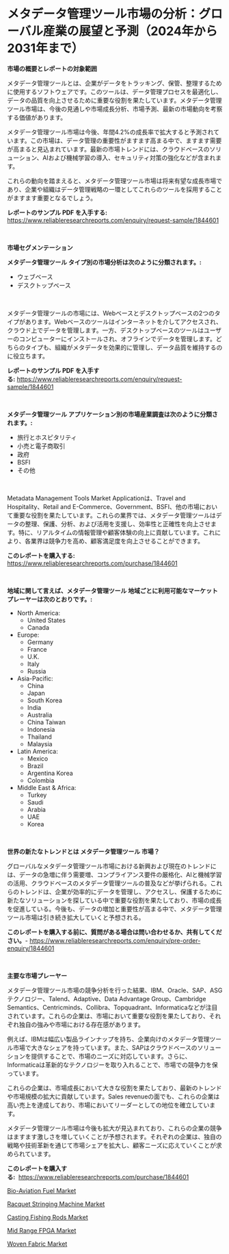 <p><h1>メタデータ管理ツール市場の分析：グローバル産業の展望と予測（2024年から2031年まで）</h1></p><p><strong>市場の概要とレポートの対象範囲</strong></p>
<p><p>メタデータ管理ツールとは、企業がデータをトラッキング、保管、整理するために使用するソフトウェアです。このツールは、データ管理プロセスを最適化し、データの品質を向上させるために重要な役割を果たしています。メタデータ管理ツール市場は、今後の見通しや市場成長分析、市場予測、最新の市場動向を考察する価値があります。</p><p>メタデータ管理ツール市場は今後、年間4.2%の成長率で拡大すると予測されています。この市場は、データ管理の重要性がますます高まる中で、ますます需要が高まると見込まれています。最新の市場トレンドには、クラウドベースのソリューション、AIおよび機械学習の導入、セキュリティ対策の強化などが含まれます。</p><p>これらの動向を踏まえると、メタデータ管理ツール市場は将来有望な成長市場であり、企業や組織はデータ管理戦略の一環としてこれらのツールを採用することがますます重要となるでしょう。</p></p>
<p><strong>レポートのサンプル PDF を入手する:</strong> <a href="https://www.reliableresearchreports.com/enquiry/request-sample/1844601">https://www.reliableresearchreports.com/enquiry/request-sample/1844601</a></p>
<p>&nbsp;</p>
<p><strong>市場セグメンテーション</strong></p>
<p><strong>メタデータ管理ツール タイプ別の市場分析は次のように分類されます。:</strong></p>
<p><ul><li>ウェブベース</li><li>デスクトップベース</li></ul></p>
<p>&nbsp;</p>
<p><p>メタデータ管理ツールの市場には、Webベースとデスクトップベースの2つのタイプがあります。Webベースのツールはインターネットを介してアクセスされ、クラウド上でデータを管理します。一方、デスクトップベースのツールはユーザーのコンピューターにインストールされ、オフラインでデータを管理します。どちらのタイプも、組織がメタデータを効果的に管理し、データ品質を維持するのに役立ちます。</p></p>
<p><strong>レポートのサンプル PDF を入手する:</strong>&nbsp;<a href="https://www.reliableresearchreports.com/enquiry/request-sample/1844601">https://www.reliableresearchreports.com/enquiry/request-sample/1844601</a></p>
<p>&nbsp;</p>
<p><strong> メタデータ管理ツール アプリケーション別の市場産業調査は次のように分類されます。:</strong></p>
<p><ul><li>旅行とホスピタリティ</li><li>小売と電子商取引</li><li>政府</li><li>BSFI</li><li>その他</li></ul></p>
<p>&nbsp;</p>
<p><p>Metadata Management Tools Market Applicationは、Travel and Hospitality、Retail and E-Commerce、Government、BSFI、他の市場において重要な役割を果たしています。これらの業界では、メタデータ管理ツールはデータの整理、保護、分析、および活用を支援し、効率性と正確性を向上させます。特に、リアルタイムの情報管理や顧客体験の向上に貢献しています。これにより、各業界は競争力を高め、顧客満足度を向上させることができます。</p></p>
<p><strong>このレポートを購入する:</strong>&nbsp; <a href="https://www.reliableresearchreports.com/purchase/1844601">https://www.reliableresearchreports.com/purchase/1844601</a></p>
<p>&nbsp;</p>
<p><strong>地域に関して言えば、メタデータ管理ツール 地域ごとに利用可能なマーケットプレーヤーは次のとおりです。:</strong></p>
<p><ul>
    <li>
        North America:
        <ul>
            <li>United States</li>
            <li>Canada</li>
        </ul>
    </li>
    <li>
        Europe:
        <ul>
            <li>Germany</li>
            <li>France</li>
            <li>U.K.</li>
            <li>Italy</li>
            <li>Russia</li>
        </ul>
    </li>
    <li>
        Asia-Pacific:
        <ul>
            <li>China</li>
            <li>Japan</li>
            <li>South Korea</li>
            <li>India</li>
            <li>Australia</li>
            <li>China Taiwan</li>
            <li>Indonesia</li>
            <li>Thailand</li>
            <li>Malaysia</li>
        </ul>
    </li>
    <li>
        Latin America:
        <ul>
            <li>Mexico</li>
            <li>Brazil</li>
            <li>Argentina Korea</li>
            <li>Colombia</li>
        </ul>
    </li>
    <li>
        Middle East & Africa:
        <ul>
            <li>Turkey</li>
            <li>Saudi</li>
            <li>Arabia</li>
            <li>UAE</li>
            <li>Korea</li>
        </ul>
    </li>
    </ul></p>
<p>&nbsp;</p>
<p><strong>世界の新たなトレンドとは メタデータ管理ツール 市場？</strong></p>
<p><p>グローバルなメタデータ管理ツール市場における新興および現在のトレンドには、データの急増に伴う需要増、コンプライアンス要件の厳格化、AIと機械学習の活用、クラウドベースのメタデータ管理ツールの普及などが挙げられる。これらのトレンドは、企業が効率的にデータを管理し、アクセスし、保護するために新たなソリューションを探している中で重要な役割を果たしており、市場の成長を促進している。今後も、データの増加と重要性が高まる中で、メタデータ管理ツール市場は引き続き拡大していくと予想される。</p></p>
<p><strong>このレポートを購入する前に、質問がある場合は問い合わせるか、共有してください。</strong>- <a href="https://www.reliableresearchreports.com/enquiry/pre-order-enquiry/1844601">https://www.reliableresearchreports.com/enquiry/pre-order-enquiry/1844601</a></p>
<p>&nbsp;</p>
<p><strong>主要な市場プレーヤー</strong></p>
<p><p>メタデータ管理ツール市場の競争分析を行った結果、IBM、Oracle、SAP、ASGテクノロジー、Talend、Adaptive、Data Advantage Group、Cambridge Semantics、Centricminds、Collibra、Topquadrant、Informaticaなどが注目されています。これらの企業は、市場において重要な役割を果たしており、それぞれ独自の強みや市場における存在感があります。</p><p>例えば、IBMは幅広い製品ラインナップを持ち、企業向けのメタデータ管理ツール市場で大きなシェアを持っています。また、SAPはクラウドベースのソリューションを提供することで、市場のニーズに対応しています。さらに、Informaticaは革新的なテクノロジーを取り入れることで、市場での競争力を保っています。</p><p>これらの企業は、市場成長において大きな役割を果たしており、最新のトレンドや市場規模の拡大に貢献しています。Sales revenueの面でも、これらの企業は高い売上を達成しており、市場においてリーダーとしての地位を確立しています。</p><p>メタデータ管理ツール市場は今後も拡大が見込まれており、これらの企業の競争はますます激しさを増していくことが予想されます。それぞれの企業は、独自の戦略や技術革新を通じて市場シェアを拡大し、顧客ニーズに応えていくことが求められています。</p></p>
<p><strong>このレポートを購入する:</strong>&nbsp;&nbsp;<a href="https://www.reliableresearchreports.com/purchase/1844601">https://www.reliableresearchreports.com/purchase/1844601</a></p>
<p><p><a href="https://full-wildebeest-80b.notion.site/Bio-Aviation-Fuel-Market-Size-Growing-and-Forecasted-for-period-from-2024-2031-and-provides-comple-e4fd7cde168c4d299ec63fd497c398e3">Bio-Aviation Fuel Market</a></p><p><a href="https://flame-sidecar-702.notion.site/Racquet-Stringing-Machine-Market-Offers-Provide-Insightful-Data-for-the-Time-Period-from-2024-to-203-7c08f59f34aa4d398a8714fab3776f28">Racquet Stringing Machine Market</a></p><p><a href="https://view.publitas.com/reportprime-1/casting-fishing-rods-market-research-report-provides-critical-insights-that-can-help-shape-business-development-and-investment-strategies/">Casting Fishing Rods Market</a></p><p><a href="https://github.com/Glendatilghmankmgz0rbhwpy/Market-Research-Report-List-1/blob/main/mid-range-fpga-market.md">Mid Range FPGA Market</a></p><p><a href="https://view.publitas.com/reportprime-1/global-woven-fabric-market-size-and-market-trends-insights-and-projections-from-2024-to-2031/">Woven Fabric Market</a></p></p>